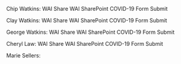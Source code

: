 Chip Watkins:
WAI Share
WAI SharePoint COVID-19 Form Submit

Clay Watkins:
WAI Share
WAI SharePoint COVID-19 Form Submit

George Watkins:
WAI Share
WAI SharePoint COVID-19 Form Submit

Cheryl Law:
WAI Share
WAI SharePoint COVID-19 Form Submit

Marie Sellers:


